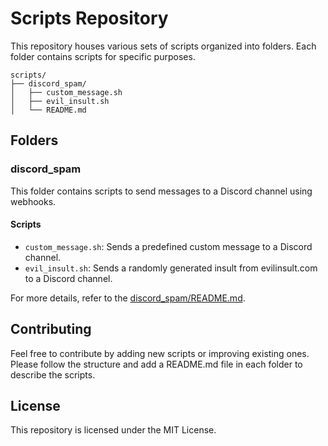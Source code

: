 # Scripts Repository

This repository houses various sets of scripts organized into folders. Each folder contains scripts for specific purposes.

```
scripts/
├── discord_spam/
│   ├── custom_message.sh
│   ├── evil_insult.sh
│   └── README.md
```

## Folders

### discord_spam

This folder contains scripts to send messages to a Discord channel using webhooks.

#### Scripts

- `custom_message.sh`: Sends a predefined custom message to a Discord channel.
- `evil_insult.sh`: Sends a randomly generated insult from evilinsult.com to a Discord channel.

For more details, refer to the [discord_spam/README.md](discord_spam/README.md).

## Contributing

Feel free to contribute by adding new scripts or improving existing ones. Please follow the structure and add a README.md file in each folder to describe the scripts.

## License

This repository is licensed under the MIT License.